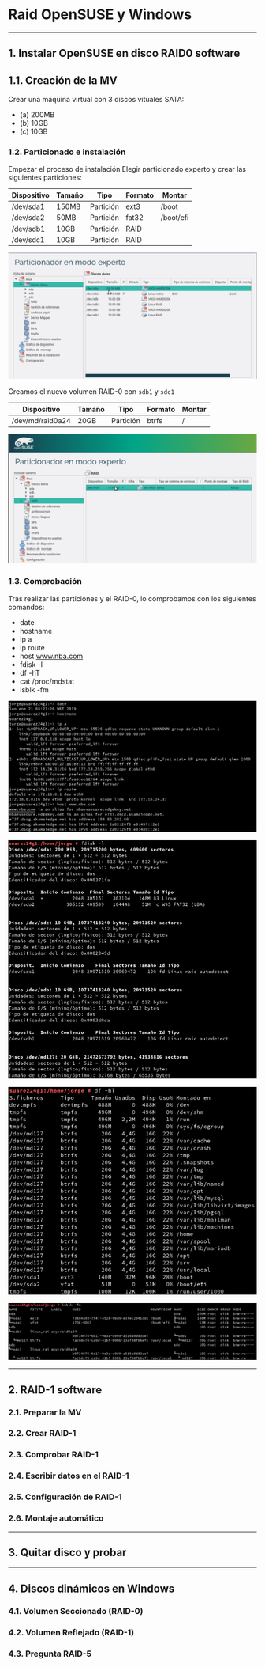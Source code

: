 
# Raid OpenSUSE y Windows

---

## 1. Instalar OpenSUSE en disco RAID0 software

## 1.1. Creación de la MV

Crear una máquina virtual con 3  discos vituales SATA:
* (a) 200MB
* (b) 10GB
* (c) 10GB

### 1.2. Particionado e instalación

Empezar el proceso de instalación
Elegir particionado experto y crear las siguientes particiones:

Dispositivo | Tamaño | Tipo | Formato | Montar
----------- | ------ | ---- | ------- | ------
/dev/sda1 | 150MB | Partición | ext3 | /boot
/dev/sda2 | 50MB | Partición | fat32 | /boot/efi
/dev/sdb1 | 10GB | Partición | RAID |
/dev/sdc1 | 10GB | Partición | RAID |

![Particiones de OpenSUSE](https://github.com/jsuabur/idp1819-jorge-suarez/blob/master/SegundoTrimestre/Unidad3/A2_Raid-OpenSUSE-y-Windows/images/particiones-opensuse.png)

Creamos el nuevo volumen RAID-0 con `sdb1` y `sdc1`

Dispositivo | Tamaño | Tipo | Formato | Montar
----------- | ------ | ---- | ------- | ------
/dev/md/raid0a24 | 20GB | Partición | btrfs | /

![Raid0 de OpenSUSE](https://github.com/jsuabur/idp1819-jorge-suarez/blob/master/SegundoTrimestre/Unidad3/A2_Raid-OpenSUSE-y-Windows/images/raid0-suse.png)

### 1.3. Comprobación

Tras realizar las particiones y el RAID-0, lo comprobamos con los siguientes comandos:
* date
* hostname
* ip a
* ip route
* host www.nba.com
* fdisk -l
* df -hT
* cat /proc/mdstat
* lsblk -fm

![Raid0 de OpenSUSE](https://github.com/jsuabur/idp1819-jorge-suarez/blob/master/SegundoTrimestre/Unidad3/A2_Raid-OpenSUSE-y-Windows/images/comp1-opensuse.png)

![Raid0 de OpenSUSE](https://github.com/jsuabur/idp1819-jorge-suarez/blob/master/SegundoTrimestre/Unidad3/A2_Raid-OpenSUSE-y-Windows/images/comp2-opensuse.png)

![Raid0 de OpenSUSE](https://github.com/jsuabur/idp1819-jorge-suarez/blob/master/SegundoTrimestre/Unidad3/A2_Raid-OpenSUSE-y-Windows/images/comp3-opensuse.png)

![Raid0 de OpenSUSE](https://github.com/jsuabur/idp1819-jorge-suarez/blob/master/SegundoTrimestre/Unidad3/A2_Raid-OpenSUSE-y-Windows/images/comp4-opensuse.png)

---

## 2. RAID-1 software



### 2.1. Preparar la MV



### 2.2. Crear RAID-1



### 2.3. Comprobar RAID-1



### 2.4. Escribir datos en el RAID-1



### 2.5. Configuración de RAID-1



### 2.6. Montaje automático



---

## 3. Quitar disco y probar



---

## 4. Discos dinámicos en Windows



### 4.1. Volumen Seccionado (RAID-0)



### 4.2. Volumen Reflejado (RAID-1)



### 4.3. Pregunta RAID-5
